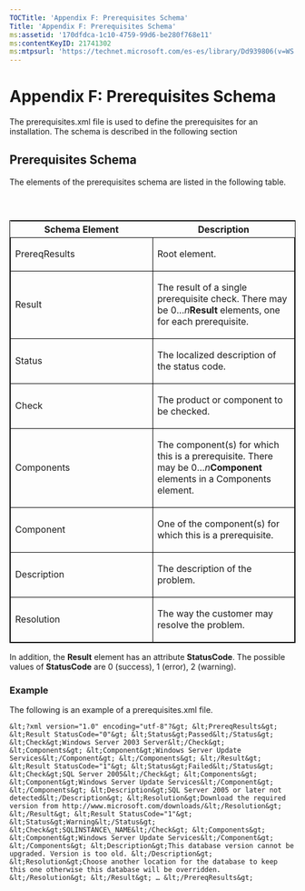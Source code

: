 ```yaml
---
TOCTitle: 'Appendix F: Prerequisites Schema'
Title: 'Appendix F: Prerequisites Schema'
ms:assetid: '170dfdca-1c10-4759-99d6-be280f768e11'
ms:contentKeyID: 21741302
ms:mtpsurl: 'https://technet.microsoft.com/es-es/library/Dd939806(v=WS.10)'
---
```


Appendix F: Prerequisites Schema
================================

The prerequisites.xml file is used to define the prerequisites for an installation. The schema is described in the following section

Prerequisites Schema
--------------------

The elements of the prerequisites schema are listed in the following table.

###  

<p> </p>
<table style="border:1px solid black;">
<colgroup>
<col width="50%" />
<col width="50%" />
</colgroup>
<thead>
<tr class="header">
<th>Schema Element</th>
<th>Description</th>
</tr>
</thead>
<tbody>
<tr class="odd">
<td style="border:1px solid black;"><p>PrereqResults</p></td>
<td style="border:1px solid black;"><p>Root element.</p></td>
</tr>  
<tr class="even">
<td style="border:1px solid black;"><p>Result</p></td>
<td style="border:1px solid black;"><p>The result of a single prerequisite check. There may be 0…<em>n</em><strong>Result</strong> elements, one for each prerequisite.</p></td>
</tr>  
<tr class="odd">
<td style="border:1px solid black;"><p>Status</p></td>
<td style="border:1px solid black;"><p>The localized description of the status code.</p></td>
</tr>  
<tr class="even">
<td style="border:1px solid black;"><p>Check</p></td>
<td style="border:1px solid black;"><p>The product or component to be checked.</p></td>
</tr>  
<tr class="odd">
<td style="border:1px solid black;"><p>Components</p></td>
<td style="border:1px solid black;"><p>The component(s) for which this is a prerequisite. There may be 0…<em>n</em><strong>Component</strong> elements in a Components element.</p></td>
</tr>  
<tr class="even">
<td style="border:1px solid black;"><p>Component</p></td>
<td style="border:1px solid black;"><p>One of the component(s) for which this is a prerequisite.</p></td>
</tr>  
<tr class="odd">
<td style="border:1px solid black;"><p>Description</p></td>
<td style="border:1px solid black;"><p>The description of the problem.</p></td>
</tr>  
<tr class="even">
<td style="border:1px solid black;"><p>Resolution</p></td>
<td style="border:1px solid black;"><p>The way the customer may resolve the problem.</p></td>
</tr>  
</tbody>  
</table>
  
In addition, the **Result** element has an attribute **StatusCode**. The possible values of **StatusCode** are 0 (success), 1 (error), 2 (warning).
  
### Example
  
The following is an example of a prerequisites.xml file.
  
```  
&lt;?xml version="1.0" encoding="utf-8"?&gt; &lt;PrereqResults&gt; &lt;Result StatusCode="0"&gt; &lt;Status&gt;Passed&lt;/Status&gt; &lt;Check&gt;Windows Server 2003 Server&lt;/Check&gt; &lt;Components&gt; &lt;Component&gt;Windows Server Update Services&lt;/Component&gt; &lt;/Components&gt; &lt;/Result&gt; &lt;Result StatusCode="1"&gt; &lt;Status&gt;Failed&lt;/Status&gt; &lt;Check&gt;SQL Server 2005&lt;/Check&gt; &lt;Components&gt; &lt;Component&gt;Windows Server Update Services&lt;/Component&gt; &lt;/Components&gt; &lt;Description&gt;SQL Server 2005 or later not detected&lt;/Description&gt; &lt;Resolution&gt;Download the required version from http://www.microsoft.com/downloads/&lt;/Resolution&gt; &lt;/Result&gt; &lt;Result StatusCode="1"&gt; &lt;Status&gt;Warning&lt;/Status&gt; &lt;Check&gt;SQLINSTANCE\_NAME&lt;/Check&gt; &lt;Components&gt; &lt;Component&gt;Windows Server Update Services&lt;/Component&gt; &lt;/Components&gt; &lt;Description&gt;This database version cannot be upgraded. Version is too old. &lt;/Description&gt; &lt;Resolution&gt;Choose another location for the database to keep this one otherwise this database will be overridden. &lt;/Resolution&gt; &lt;/Result&gt; … &lt;/PrereqResults&gt;  
```
